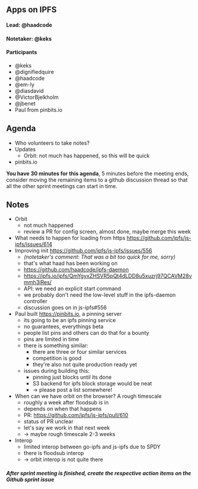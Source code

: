 ## Apps on IPFS

#### Lead: @haadcode
#### Notetaker: @keks

#### Participants

- @keks
- @dignifiedquire
- @haadcode
- @em-ly
- @diasdavid
- @VictorBjelkholm
- @jbenet
- Paul from pinbits.io

## Agenda

- Who volunteers to take notes?
- Updates
    - Orbit: not much has happened, so this will be quick
- pinbits.io

**You have 30 minutes for this agenda**, 5 minutes before the meeting ends, consider moving the remaining items to a github discussion thread so that all the other sprint meetings can start in time.

## Notes

- Orbit
    - not much happened
    - review a PR for config screen, almost done, maybe merge this week
- What needs to happen for loading from https https://github.com/ipfs/js-ipfs/issues/614
- Improving init https://github.com/ipfs/js-ipfs/issues/556
    - *(notetaker's comment: That was a bit too quick for me, sorry)*
    - that's what haad has been working on
    - https://github.com/haadcode/ipfs-daemon 
    - https://ipfs.io/ipfs/QmYgyxZHSVR5pQt4dLDD8u5xuzrj97QCAVM28vmmh3iRes/
    - API: we need an explicit start command
    - we probably don't need the low-level stuff in the ipfs-daemon controller
    - discussion goes on in js-ipfs#556
- Paul built https://pinbits.io, a pinning server
    - its going to be an ipfs pinning service
    - no guarantees, everythings beta
    - people list pins and others can do that for a bounty
    - pins are limited in time
    - there is something similar:
        - there are three or four similar services
        - competition is good
        - they're also not quite production ready yet
    - issues during building this:
        - pinning just blocks until its done
        - S3 backend for ipfs block storage would be neat
        - -> please post a list somewhere!
- When can we have orbit on the browser? A rough timescale
    - roughly a week after floodsub is in
    - depends on when that happens
    - PR: https://github.com/ipfs/js-ipfs/pull/610
    - status of PR unclear
    - let's say we work in that next week
    - -> maybe rough timescale 2-3 weeks
- Interop
    - limited interop between go-ipfs and js-ipfs due to SPDY
    - there is floodsub interop
    - -> orbit interop is not quite there

##### After sprint meeting is finished, create the respective action items on the Github sprint issue
